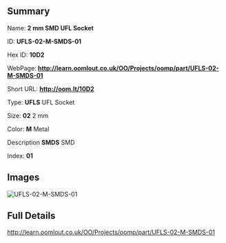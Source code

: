 

## Summary
 
Name: __2 mm SMD UFL Socket__

ID: __UFLS-02-M-SMDS-01__

Hex ID: __10D2__

WebPage: __http://learn.oomlout.co.uk/OO/Projects/oomp/part/UFLS-02-M-SMDS-01__

Short URL: __http://oom.lt/10D2__


Type: __UFLS__ UFL Socket 

Size: __02__ 2 mm 

Color: __M__ Metal 

Description __SMDS__ SMD 

Index: __01__


## Images
![UFLS-02-M-SMDS-01](http://oomlout.com/oomp-gen/parts/UFLS-02-M-SMDS-01/UFLS-02-M-SMDS-01_420.jpg)



## Full Details

 http://learn.oomlout.co.uk/OO/Projects/oomp/part/UFLS-02-M-SMDS-01














